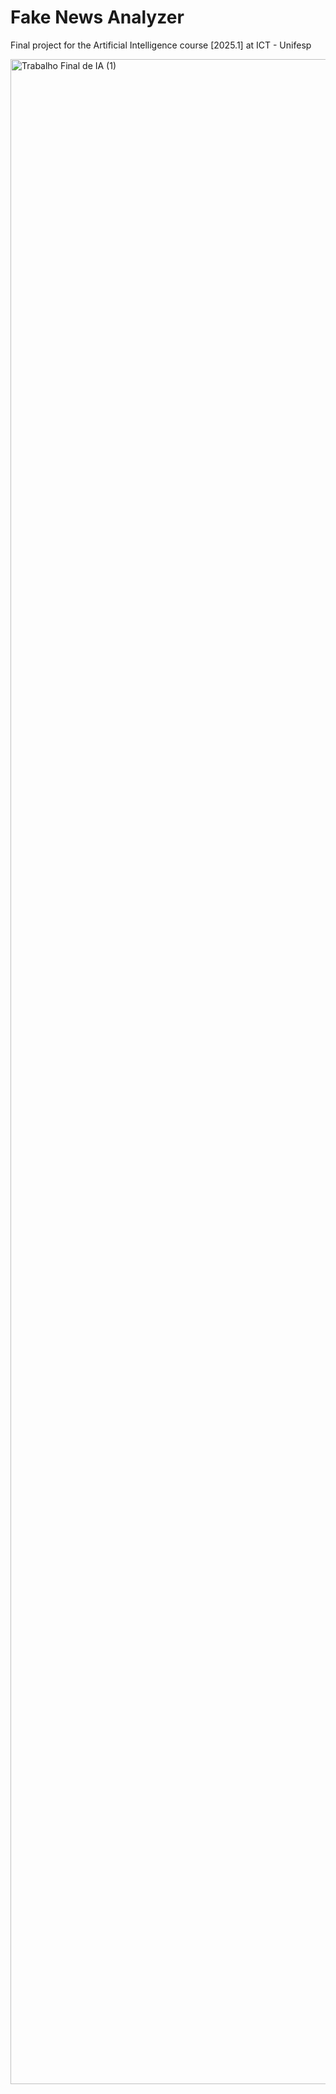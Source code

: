 # Fake News Analyzer
Final project for the Artificial Intelligence course [2025.1] at ICT - Unifesp

<img width="5760" height="3240" alt="Trabalho Final de IA (1)" src="https://github.com/user-attachments/assets/737c1c58-e73a-4510-aca1-55e5680b0375" />

